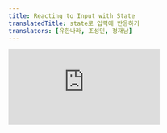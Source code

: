 ```yaml
---
title: Reacting to Input with State
translatedTitle: state로 입력에 반응하기
translators: [유한나라, 조성민, 정재남]
---
```


<iframe 
  style={{aspectRatio: 1.7778, width: '100%'}} 
  src="https://www.youtube.com/embed/playlist?list=PLjQV3hketAJkh6BEl0n4PDS_2fBd0cS9v&index=22"
  title="YouTube video player" 
  frameBorder="0" 
/>

<Intro>

React provides a declarative way to manipulate the UI. Instead of manipulating individual pieces of the UI directly, you describe the different states that your component can be in, and switch between them in response to the user input. This is similar to how designers think about the UI.
<Trans>React는 UI를 조작하는 선언적인 방법을 제공합니다. UI를 개별적으로 직접 조작하는 대신 컴포넌트가 있을 수 있는 다양한 상태를 기술하고, 사용자 입력에 반응하여 각 상태들 사이를 전환합니다. 이는 디자이너가 UI를 바라보는 방식과 유사합니다.</Trans>

</Intro>

<YouWillLearn>

* How declarative UI programming differs from imperative UI programming
* How to enumerate the different visual states your component can be in
* How to trigger the changes between the different visual states from code

<TransBlock>
* 선언형 UI 프로그래밍과 명령형 UI 프로그래밍의 차이점
* 컴포넌트가 있을 수 있는 다양한 시각적 state를 열거하는 방법
* 코드에서 다른 시각적 state 간의 변경을 촉발하는 방법
</TransBlock>

</YouWillLearn>

## How declarative UI compares to imperative<Trans>선언형 UI와 명령형 UI의 차이점</Trans> {/*how-declarative-ui-compares-to-imperative*/}

When you design UI interactions, you probably think about how the UI *changes* in response to user actions. Consider a form that lets the user submit an answer:
<Trans>UI인터렉션을 디자인할 때 사용자의 행동에 따라 UI가 어떻게 변하는지에 대해서 생각해 보셨을 것입니다. 사용자가 답변을 제출할 수 있는 양식을 생각해 봅시다.</Trans>

* When you type something into the form, the "Submit" button **becomes enabled.**
* When you press "Submit", both the form and the button **become disabled,** and a spinner **appears.**
* If the network request succeeds, the form **gets hidden,** and the "Thank you" message **appears.**
* If the network request fails, an error message **appears,** and the form **becomes enabled** again.

<TransBlock>
* 폼에 무언가를 입력하면 “Submit” 버튼이 **활성화될** 것입니다.
* “제출” 버튼을 누르면 폼과 버튼이 **비활성화** 되고 **스피너가 나타날** 것입니다.
* 네트워크 요청이 성공한다면 form은 **숨겨질** 것이고 “Thank you”메세지가 **나타날** 것입니다.
* 네트워크 요청이 실패한다면 오류 메세지가 **보일** 것이고 form은 다시 **활성화** 될 것입니다.
</TransBlock>

In **imperative programming,** the above corresponds directly to how you implement interaction. You have to write the exact instructions to manipulate the UI depending on what just happened. Here's another way to think about this: imagine riding next to someone in a car and telling them turn by turn where to go.
<Trans>**명령형 프로그래밍에서** 위의 내용은 인터랙션을 구현하는 방법에 직접적으로 해당합니다. 방금 일어난 일에 따라 UI를 조작하기 위한 정확한 지침을 작성해야합니다. 다른 방식으로 생각해봅시다: 자동차를 타고 가는 사람 옆에서 어디로 가야하는지 차례대로 알려주는 상상을 해봅시다.</Trans>

<Illustration src="/images/docs/illustrations/i_imperative-ui-programming.png"  alt="In a car driven by an anxious-looking person representing JavaScript, a passenger orders the driver to execute a sequence of complicated turn by turn navigations." />

They don't know where you want to go, they just follow your commands. (And if you get the directions wrong, you end up in the wrong place!) It's called *imperative* because you have to "command" each element, from the spinner to the button, telling the computer *how* to update the UI.
<Trans>운전자는 사용자가 어디로 가고 싶은지 모른 채 명령만 따를 뿐입니다. (지시를 잘못 내리면 엉뚱한 곳에 가게 됩니다!) 컴퓨터에게 스피너부터 버튼까지 각 요소에 “명령”을 내려 컴퓨터에 *어떻게* UI를 업데이트할 내용을 지시해야 하므로, 이를 *명령형*이라고 부릅니다.</Trans>

In this example of imperative UI programming, the form is built *without* React. It only uses the browser [DOM](https://developer.mozilla.org/en-US/docs/Web/API/Document_Object_Model):
<Trans>다음 명령형 UI 프로그래밍 예시에서 form은 React를 사용하지 않고 작성되었습니다. 대신 브라우저의 빌트인 [DOM](https://developer.mozilla.org/en-US/docs/Web/API/Document_Object_Model)을 사용합니다:</Trans>


<Sandpack>

```js src/index.js active
async function handleFormSubmit(e) {
  e.preventDefault();
  disable(textarea);
  disable(button);
  show(loadingMessage);
  hide(errorMessage);
  try {
    await submitForm(textarea.value);
    show(successMessage);
    hide(form);
  } catch (err) {
    show(errorMessage);
    errorMessage.textContent = err.message;
  } finally {
    hide(loadingMessage);
    enable(textarea);
    enable(button);
  }
}

function handleTextareaChange() {
  if (textarea.value.length === 0) {
    disable(button);
  } else {
    enable(button);
  }
}

function hide(el) {
  el.style.display = 'none';
}

function show(el) {
  el.style.display = '';
}

function enable(el) {
  el.disabled = false;
}

function disable(el) {
  el.disabled = true;
}

function submitForm(answer) {
  // Pretend it's hitting the network.
  return new Promise((resolve, reject) => {
    setTimeout(() => {
      if (answer.toLowerCase() === 'istanbul') {
        resolve();
      } else {
        reject(new Error('Good guess but a wrong answer. Try again!'));
      }
    }, 1500);
  });
}

let form = document.getElementById('form');
let textarea = document.getElementById('textarea');
let button = document.getElementById('button');
let loadingMessage = document.getElementById('loading');
let errorMessage = document.getElementById('error');
let successMessage = document.getElementById('success');
form.onsubmit = handleFormSubmit;
textarea.oninput = handleTextareaChange;
```

```js sandbox.config.json hidden
{
  "hardReloadOnChange": true
}
```

```html public/index.html
<form id="form">
  <h2>City quiz</h2>
  <p>
    What city is located on two continents?
  </p>
  <textarea id="textarea"></textarea>
  <br />
  <button id="button" disabled>Submit</button>
  <p id="loading" style="display: none">Loading...</p>
  <p id="error" style="display: none; color: red;"></p>
</form>
<h1 id="success" style="display: none">That's right!</h1>

<style>
* { box-sizing: border-box; }
body { font-family: sans-serif; margin: 20px; padding: 0; }
</style>
```

</Sandpack>

Manipulating the UI imperatively works well enough for isolated examples, but it gets exponentially more difficult to manage in more complex systems. Imagine updating a page full of different forms like this one. Adding a new UI element or a new interaction would require carefully checking all existing code to make sure you haven't introduced a bug (for example, forgetting to show or hide something).
<Trans>UI를 조작하는 것은 위와 같이 단순 고립된 예제에서는 충분히 잘 동작하지만, 더 복잡한 시스템에서는 관리하기가 기하급수적으로 어려워집니다. 다양한 form 양식으로 가득 찬 페이지를 업데이트 해야 한다고 생각해봅시다. 새로운 UI 요소나 새로운 인터랙션을 추가하려면 기존의 모든 코드를 주의 깊게 살펴 버그의 발생 여부(예를 들어, 무언가를 표시하거나 숨기는 것을 잊는 등)를 확인해야 합니다.</Trans>

React was built to solve this problem.
<Trans>React는 이런 문제를 해결하기 위해 만들어졌습니다.</Trans>

In React, you don't directly manipulate the UI--meaning you don't enable, disable, show, or hide components directly. Instead, you **declare what you want to show,** and React figures out how to update the UI. Think of getting into a taxi and telling the driver where you want to go instead of telling them exactly where to turn. It's the driver's job to get you there, and they might even know some shortcuts you haven't considered!
<Trans>React에서는 직접 UI를 조작하지 않습니다. 즉, 컴포넌트를 직접 활성화하거나 비활성화 하지도, 보여주거나 숨기지도 않습니다. 대신 **표시할 내용을 선언하면** React가 UI를 업데이트할 방법을 알아냅니다. 택시를 타고 기사에게 정확히 어디서 꺾어야 할지를 알려주는 대신 어디로 가고 싶은지만 말한다고 생각해 보세요. 목적지까지 데려다주는 것은 택시기사의 몫이며, 기사는 여러분이 미처 생각하지 못한 지름길을 알고 있을 수도 있습니다!</Trans>

<Illustration src="/images/docs/illustrations/i_declarative-ui-programming.png" alt="In a car driven by React, a passenger asks to be taken to a specific place on the map. React figures out how to do that." />

## Thinking about UI declaratively<Trans>UI를 선언적인 방식으로 생각하기</Trans> {/*thinking-about-ui-declaratively*/}

You've seen how to implement a form imperatively above. To better understand how to think in React, you'll walk through reimplementing this UI in React below:
<Trans>위에서 form을 명령형으로 구현하는 방법을 살펴보았습니다. 아래에서는 React로 사고하는 방법을 더 잘 이해하기 위해 이 UI를 React로 다시 구현하는 과정을 살펴봅시다:</Trans>

1. **Identify** your component's different visual states
2. **Determine** what triggers those state changes
3. **Represent** the state in memory using `useState`
4. **Remove** any non-essential state variables
5. **Connect** the event handlers to set the state

<TransBlock>
1. 컴포넌트의 다양한 시각적 상태를 **식별**합니다.
2. 상태 변화를 촉발하는 요소를 **파악**합니다.
3. `useState`를 사용하여 메모리의 상태를 **표현**합니다.
4. 비필수적인 state 변수를 **제거**합니다.
5. 이벤트 핸들러를 **연결**하여 state를 설정합니다.
</TransBlock>

### Step 1: Identify your component's different visual states<Trans>Step 1: 컴포넌트의 다양한 시각적 상태 식별하기</Trans> {/*step-1-identify-your-components-different-visual-states*/}

In computer science, you may hear about a ["state machine"](https://en.wikipedia.org/wiki/Finite-state_machine) being in one of several “states”. If you work with a designer, you may have seen mockups for different "visual states". React stands at the intersection of design and computer science, so both of these ideas are sources of inspiration.
<Trans>컴퓨터 과학에서 ["상태 머신"](https://en.wikipedia.org/wiki/Finite-state_machine) 이란 여러가지 “상태”들 중 하나라는 말을 들어보셨을 것입니다. 디자이너와 함께 일한다면 다양한 “시각적인 상태”에 대한 목업을 보셨을 것입니다. React는 디자인과 컴퓨터 과학의 교차점에 서있기 때문에 이 두 아이디어 모두 영감의 원천이 됩니다.</Trans>

First, you need to visualize all the different "states" of the UI the user might see:
<Trans>먼저 사용자에게 표시될 수 있는 UI의 다양한 “상태”를 모두 시각화해야 합니다:</Trans>

* **Empty**: Form has a disabled "Submit" button.
* **Typing**: Form has an enabled "Submit" button.
* **Submitting**: Form is completely disabled. Spinner is shown.
* **Success**: "Thank you" message is shown instead of a form.
* **Error**: Same as Typing state, but with an extra error message.

<TransBlock>
* **비어있음**: form의 “Submit”버튼은 비활성화되어 있습니다.
* **입력중**: form의 “Submit”버튼이 활성화되어 있습니다.
* **제출중**: form은 완전히 비활성화되어있고 Spinner가 표시됩니다.
* **성공시**: form 대신 “Thank you”메세지가 표시됩니다.
* **실패시**: ‘입력중’ 상태와 동일하지만 추가로 오류 메세지가 표시됩니다.
</TransBlock>

Just like a designer, you'll want to "mock up" or create "mocks" for the different states before you add logic. For example, here is a mock for just the visual part of the form. This mock is controlled by a prop called `status` with a default value of `'empty'`:
<Trans>디자이너와 마찬가지로 로직을 추가하기 전에 다양한 상태에 대한 “목업”을 만들고 싶을 것입니다. 예를 들어, 다음은 form의 시각적 부분만을 위한 목업입니다. 이 목업은 기본값이 `'empty'`인 `status`라는 prop으로 제어됩니다:</Trans>

<Sandpack>

```js
export default function Form({
  status = 'empty'
}) {
  if (status === 'success') {
    return <h1>That's right!</h1>
  }
  return (
    <>
      <h2>City quiz</h2>
      <p>
        In which city is there a billboard that turns air into drinkable water?
      </p>
      <form>
        <textarea />
        <br />
        <button>
          Submit
        </button>
      </form>
    </>
  )
}
```

</Sandpack>

You could call that prop anything you like, the naming is not important. Try editing `status = 'empty'` to `status = 'success'` to see the success message appear. Mocking lets you quickly iterate on the UI before you wire up any logic. Here is a more fleshed out prototype of the same component, still "controlled" by the `status` prop:
<Trans>prop의 이름은 원하는 것으로 정해도 되며, 중요하지 않습니다. `status = 'empty'`를 `status = 'success'` 로 편집하여 성공 메세지가 표시되는지 확인해 보세요. 목업을 사용하면 로직을 연결하기 전에 UI를 빠르게 반복해볼 수 있습니다. 다음은 동일한 컴포넌트의 좀 더 구체화된 프로토타입으로, 여전히 `status` prop에 의해 “제어”됩니다:</Trans>

<Sandpack>

```js
export default function Form({
  // Try 'submitting', 'error', 'success':
  status = 'empty'
}) {
  if (status === 'success') {
    return <h1>That's right!</h1>
  }
  return (
    <>
      <h2>City quiz</h2>
      <p>
        In which city is there a billboard that turns air into drinkable water?
      </p>
      <form>
        <textarea disabled={
          status === 'submitting'
        } />
        <br />
        <button disabled={
          status === 'empty' ||
          status === 'submitting'
        }>
          Submit
        </button>
        {status === 'error' &&
          <p className="Error">
            Good guess but a wrong answer. Try again!
          </p>
        }
      </form>
      </>
  );
}
```

```css
.Error { color: red; }
```

</Sandpack>

<DeepDive>

#### Displaying many visual states at once<Trans>한 번에 여러 시각적 상태 표시하기</Trans> {/*displaying-many-visual-states-at-once*/}

If a component has a lot of visual states, it can be convenient to show them all on one page:
<Trans>컴포넌트에 시각적 상태가 많은 경우 한 페이지에 모두 표시하는 것이 편리할 수 있습니다:</Trans>

<Sandpack>

```js src/App.js active
import Form from './Form.js';

let statuses = [
  'empty',
  'typing',
  'submitting',
  'success',
  'error',
];

export default function App() {
  return (
    <>
      {statuses.map(status => (
        <section key={status}>
          <h4>Form ({status}):</h4>
          <Form status={status} />
        </section>
      ))}
    </>
  );
}
```

```js src/Form.js
export default function Form({ status }) {
  if (status === 'success') {
    return <h1>That's right!</h1>
  }
  return (
    <form>
      <textarea disabled={
        status === 'submitting'
      } />
      <br />
      <button disabled={
        status === 'empty' ||
        status === 'submitting'
      }>
        Submit
      </button>
      {status === 'error' &&
        <p className="Error">
          Good guess but a wrong answer. Try again!
        </p>
      }
    </form>
  );
}
```

```css
section { border-bottom: 1px solid #aaa; padding: 20px; }
h4 { color: #222; }
body { margin: 0; }
.Error { color: red; }
```

</Sandpack>

Pages like this are often called "living styleguides" or "storybooks".
<Trans>이런 페이지를 보통 “living styleguide”또는 “storybook”이라 부릅니다.</Trans>

</DeepDive>

### Step 2: Determine what triggers those state changes<Trans>상태 변경을 촉발하는 요인 파악하기</Trans> {/*step-2-determine-what-triggers-those-state-changes*/}

You can trigger state updates in response to two kinds of inputs:
<Trans>두 종류의 입력에 대한 응답으로 상태 변경을 촉발할 수 있습니다:</Trans>

* **Human inputs,** like clicking a button, typing in a field, navigating a link.
* **Computer inputs,** like a network response arriving, a timeout completing, an image loading.

<TransBlock>
* **사람의 입력** : 버튼 클릭, 필드 입력, 링크 이동 등
* **컴퓨터의 입력** : 네트워크에서 응답 도착, 시간 초과, 이미지 로딩 등
</TransBlock>

<IllustrationBlock>
  <Illustration caption="Human inputs" alt="A finger." src="/images/docs/illustrations/i_inputs1.png" />
  <Illustration caption="Computer inputs" alt="Ones and zeroes." src="/images/docs/illustrations/i_inputs2.png" />
</IllustrationBlock>

In both cases, **you must set [state variables](/learn/state-a-components-memory#anatomy-of-usestate) to update the UI.** For the form you're developing, you will need to change state in response to a few different inputs:
<Trans>두 경우 모두 **[state 변수](/learn/state-a-components-memory#anatomy-of-usestate)를 설정해야 UI를 업데이트할 수 있습니다.** 개발중인 form의 경우 몇 가지 다른 입력에 따라 state를 변경해야합니다:</Trans>

* **Changing the text input** (human) should switch it from the *Empty* state to the *Typing* state or back, depending on whether the text box is empty or not.
* **Clicking the Submit button** (human) should switch it to the *Submitting* state.
* **Successful network response** (computer) should switch it to the *Success* state.
* **Failed network response** (computer) should switch it to the *Error* state with the matching error message.

<TransBlock>
* **text 입력을 변경**(사람)하면 text box가 비어있는지 여부에 따라 *비어있음* state에서 입력중 state로, 또는 그 반대로 전환해야합니다.
* **제출 버튼을 클릭**(사람)하면 *제출중* state로 전환해야합니다.
* 네트워크 응답 성공(컴퓨터)시 *성공* state로 전환해야 합니다.
* 네트워크 요청 실패(컴퓨터)시 일치하는 오류 메세지와 함께 *오류* state로 전환해야 합니다.
</TransBlock>

<Note>

Notice that human inputs often require [event handlers](/learn/responding-to-events)!
<Trans>사람의 입력에는 종종 [이벤트 핸들러](/learn/responding-to-events)가 필요합니다!</Trans>

</Note>

To help visualize this flow, try drawing each state on paper as a labeled circle, and each change between two states as an arrow. You can sketch out many flows this way and sort out bugs long before implementation.
<Trans>이 흐름을 시각화하는 데 도움이 되도록 종이에 각 상태가 적힌 원을 그리고 각 상태 사이의 변경 사항을 화살표로 그려 보세요. 이 방식으로 흐름을 파악할 수 있을 뿐 아니라 구현하기 훨씬 전에 버그를 분류할 수 있습니다.</Trans>

<DiagramGroup>

<Diagram name="responding_to_input_flow" height={350} width={688} alt="Flow chart moving left to right with 5 nodes. The first node labeled 'empty' has one edge labeled 'start typing' connected to a node labeled 'typing'. That node has one edge labeled 'press submit' connected to a node labeled 'submitting', which has two edges. The left edge is labeled 'network error' connecting to a node labeled 'error'. The right edge is labeled 'network success' connecting to a node labeled 'success'.">

Form states

</Diagram>

</DiagramGroup>

### Step 3: Represent the state in memory with `useState`<Trans>메모리의 상태를 `useState` 로 표현하기</Trans> {/*step-3-represent-the-state-in-memory-with-usestate*/}

Next you'll need to represent the visual states of your component in memory with [`useState`.](/reference/react/useState) Simplicity is key: each piece of state is a "moving piece", and **you want as few "moving pieces" as possible.** More complexity leads to more bugs!
<Trans>다음으로 메모리에서 컴포넌트의 시각적 상태를 [`useState`](/reference/react/useState)로 표현해야합니다. 이 과정은 단순함이 핵심입니다. 각 상태 조각은 “움직이는 조각”이며, **가능한 적은 수의 “움직이는 조각”을 원합니다.** 복잡할수록 버그가 더 많이 발생합니다!</Trans>

Start with the state that *absolutely must* be there. For example, you'll need to store the `answer` for the input, and the `error` (if it exists) to store the last error:
<Trans>*반드시* 필요한 state부터 시작하세요. 예를 들어, 입력에 대한 `answer`를 저장하고, 가장 마지막에 발생한 `error`(존재한다면)도 저장해야 합니다.</Trans>

```js
const [answer, setAnswer] = useState('');
const [error, setError] = useState(null);
```

Then, you'll need a state variable representing which one of the visual states that you want to display. There's usually more than a single way to represent that in memory, so you'll need to experiment with it.
<Trans>그런 다음 앞서 설명한 시각적 상태 중 어떤 상태를 표시할지를 나타내는 state 변수가 필요합니다. 일반적으로 메모리에서 이를 표현하는 방법은 여러가지가 있으므로 실험해봐야 합니다.</Trans>

If you struggle to think of the best way immediately, start by adding enough state that you're *definitely* sure that all the possible visual states are covered:
<Trans>가장 좋은 방법을 즉시 생각하기 어렵다면 가능한 모든 시각적 상태를 *확실하게* 다룰 수 있을 만큼 충분한 state를 추가하는 것부터 시작하세요.</Trans>

```js
const [isEmpty, setIsEmpty] = useState(true);
const [isTyping, setIsTyping] = useState(false);
const [isSubmitting, setIsSubmitting] = useState(false);
const [isSuccess, setIsSuccess] = useState(false);
const [isError, setIsError] = useState(false);
```

Your first idea likely won't be the best, but that's ok--refactoring state is a part of the process!
<Trans>처음 떠올린 생각이 최선이 아닐 수도 있지만 괜찮습니다. state를 리팩토링 하는 것도 과정의 일부이니까요!</Trans>

### Step 4: Remove any non-essential state variables<Trans>비필수적인 state 변수 제거하기</Trans> {/*step-4-remove-any-non-essential-state-variables*/}

You want to avoid duplication in the state content so you're only tracking what is essential. Spending a little time on refactoring your state structure will make your components easier to understand, reduce duplication, and avoid unintended meanings. Your goal is to **prevent the cases where the state in memory doesn't represent any valid UI that you'd want a user to see.** (For example, you never want to show an error message and disable the input at the same time, or the user won't be able to correct the error!)
<Trans>state 콘텐츠의 중복을 피해 필수적인 것만 추적하고 싶을 것입니다. state 구조를 리팩토링하는 데 약간의 시간을 투자하면 컴포넌트를 더 쉽게 이해하고, 중복을 줄이며, 의도하지 않은 경우를 피할 수 있습니다. 목표는 **state가 사용자에게 보여주기를 원하는 유효한 UI를 나타내지 않는 경우를 방지**하는 것입니다. (예를 들어, 오류 메세지를 표시하면서 동시에 입력을 비활성화하면 사용자는 오류를 수정할 수 없게 됩니다!)</Trans>

Here are some questions you can ask about your state variables:
<Trans>다음은 state 변수에 대해 물어볼 수 있는 몇가지 질문입니다:</Trans>

* **Does this state cause a paradox?** For example, `isTyping` and `isSubmitting` can't both be `true`. A paradox usually means that the state is not constrained enough. There are four possible combinations of two booleans, but only three correspond to valid states. To remove the "impossible" state, you can combine these into a `status` that must be one of three values: `'typing'`, `'submitting'`, or `'success'`.
* **Is the same information available in another state variable already?** Another paradox: `isEmpty` and `isTyping` can't be `true` at the same time. By making them separate state variables, you risk them going out of sync and causing bugs. Fortunately, you can remove `isEmpty` and instead check `answer.length === 0`.
* **Can you get the same information from the inverse of another state variable?** `isError` is not needed because you can check `error !== null` instead.

<TransBlock>
* **state가 모순을 야기하나요?** 예를 들어, `isTyping` 과 `isSubmitting`은 동시에 `true`일 수 없습니다. 이러한 모순은 일반적으로 state가 충분히 제약되지 않았음을 의미합니다. 두 boolean의 조합은 네 가지가 가능하지만 유효한 state는 세 가지뿐입니다. “불가능한” state를 제거하려면 세 가지 값을 하나의 status로 결합하면 됩니다: `'typing'`, `'submitting'`, `'success'`.
* **다른 state 변수에 이미 같은 정보가 있나요?** `isEmpty`와 `isTyping`은 동시에 `true`가 될 수 없습니다. 이를 각 state 변수로 분리하면 동기화되지 않아 버그가 발생할 위험이 있습니다. 다행히 `isEmpty`를 제거하고 대신 `answer.length === 0`으로 확인할 수 있습니다.
* **다른 state 변수를 뒤집으면 동일한 정보를 얻을 수 있나요?** `isError`는 `error !== null`을 대신 확인할 수 있기 때문에 필요하지 않습니다.
</TransBlock>

After this clean-up, you're left with 3 (down from 7!) *essential* state variables:
<Trans>이렇게 정리하고 나면 3개(7개가 줄어든!)의 *필수* state 변수만 남습니다:</Trans>

```js
const [answer, setAnswer] = useState('');
const [error, setError] = useState(null);
const [status, setStatus] = useState('typing'); // 'typing', 'submitting', or 'success'
```

You know they are essential, because you can't remove any of them without breaking the functionality.
<Trans>이들은 기능을 망가뜨리지 않고는 어느 하나도 제거할 수 없으므로 필수 요소임을 알 수 있습니다.</Trans>

<DeepDive>

#### Eliminating “impossible” states with a reducer<Trans>reducer로 “불가능한” state 제거하기</Trans> {/*eliminating-impossible-states-with-a-reducer*/}

These three variables are a good enough representation of this form's state. However, there are still some intermediate states that don't fully make sense. For example, a non-null `error` doesn't make sense when `status` is `'success'`. To model the state more precisely, you can [extract it into a reducer.](/learn/extracting-state-logic-into-a-reducer) Reducers let you unify multiple state variables into a single object and consolidate all the related logic!
<Trans>이 세 state 변수는 이 form의 상태를 충분히 잘 표현합니다. 그러나 여전히 완전히 설명되지 않는 중간 상태가 몇 가지 있습니다. 예를 들어, null이 아닌 `error는` `status`가 `'success'`일 때는 의미가 없습니다. state를 조금 더 정확하게 모델링하려면 [reducer로 분리](/learn/extracting-state-logic-into-a-reducer)하면 됩니다. reducer를 사용하면 여러 state 변수를 하나의 객체로 통합하고 관련된 모든 로직도 합칠 수 있습니다!</Trans>

</DeepDive>

### Step 5: Connect the event handlers to set state<Trans>이벤트 핸들러를 연결하여 state 설정하기</Trans> {/*step-5-connect-the-event-handlers-to-set-state*/}

Lastly, create event handlers that update the state. Below is the final form, with all event handlers wired up:
<Trans>마지막으로 state 변수를 설정하는 이벤트 핸들러를 생성합니다. 아래는 모든 이벤트 핸들러가 연결된 최종 form입니다:</Trans>

<Sandpack>

```js
import { useState } from 'react';

export default function Form() {
  const [answer, setAnswer] = useState('');
  const [error, setError] = useState(null);
  const [status, setStatus] = useState('typing');

  if (status === 'success') {
    return <h1>That's right!</h1>
  }

  async function handleSubmit(e) {
    e.preventDefault();
    setStatus('submitting');
    try {
      await submitForm(answer);
      setStatus('success');
    } catch (err) {
      setStatus('typing');
      setError(err);
    }
  }

  function handleTextareaChange(e) {
    setAnswer(e.target.value);
  }

  return (
    <>
      <h2>City quiz</h2>
      <p>
        In which city is there a billboard that turns air into drinkable water?
      </p>
      <form onSubmit={handleSubmit}>
        <textarea
          value={answer}
          onChange={handleTextareaChange}
          disabled={status === 'submitting'}
        />
        <br />
        <button disabled={
          answer.length === 0 ||
          status === 'submitting'
        }>
          Submit
        </button>
        {error !== null &&
          <p className="Error">
            {error.message}
          </p>
        }
      </form>
    </>
  );
}

function submitForm(answer) {
  // Pretend it's hitting the network.
  return new Promise((resolve, reject) => {
    setTimeout(() => {
      let shouldError = answer.toLowerCase() !== 'lima'
      if (shouldError) {
        reject(new Error('Good guess but a wrong answer. Try again!'));
      } else {
        resolve();
      }
    }, 1500);
  });
}
```

```css
.Error { color: red; }
```

</Sandpack>

Although this code is longer than the original imperative example, it is much less fragile. Expressing all interactions as state changes lets you later introduce new visual states without breaking existing ones. It also lets you change what should be displayed in each state without changing the logic of the interaction itself.
<Trans>이 코드는 원래의 명령형 예제보다 길지만 훨씬 덜 취약합니다. 모든 상호작용을 state 변화로 표현하면 나중에 기존 상태를 깨지 않고도 새로운 시각적 상태를 도입할 수 있습니다. 또한 인터랙션 자체의 로직을 변경하지 않고도 각 state에 표시되어야 하는 항목을 변경할 수 있습니다.</Trans>

<Recap>

* Declarative programming means describing the UI for each visual state rather than micromanaging the UI (imperative).
* When developing a component:
  1. Identify all its visual states.
  2. Determine the human and computer triggers for state changes.
  3. Model the state with `useState`.
  4. Remove non-essential state to avoid bugs and paradoxes.
  5. Connect the event handlers to set state.

<TransBlock>
* 선언형 프로그래밍은 UI를 세밀하게 관리(명령형)하지 않고 각 시각적 상태에 대해 UI를 기술하는 것을 의미합니다.
* 컴포넌트를 개발할 때
  1. 모든 시각적 상태를 식별하세요.
  2. 사람 및 컴퓨터가 상태 변화를 촉발하는 요인을 결정하세요.
  3. `useState`로 상태를 모델링하세요.
  4. 버그와 모순을 피하려면 비필수적인 state를 제거하세요.
  5. 이벤트 핸들러를 연결하여 state를 설정하세요
</TransBlock>

</Recap>


<Challenges>

#### Add and remove a CSS class<Trans>CSS 클래스 추가/삭제</Trans> {/*add-and-remove-a-css-class*/}

Make it so that clicking on the picture *removes* the `background--active` CSS class from the outer `<div>`, but *adds* the `picture--active` class to the `<img>`. Clicking the background again should restore the original CSS classes.
<Trans>그림을 클릭하면 외부 `<div>`의 background--active CSS 클래스가 제거되고 `<img>`에 `picture--active` 클래스가 추가되도록 하세요. 배경을 다시 클릭하면 원래 CSS 클래스가 복원되어야 합니다.</Trans>

Visually, you should expect that clicking on the picture removes the purple background and highlights the picture border. Clicking outside the picture highlights the background, but removes the picture border highlight.
<Trans>화면상에서는 그림을 클릭하면 보라색 배경이 제거되고 그림 테두리는 강조 표시됩니다. 그림 바깥쪽을 클릭하면 배경은 강조 표시되고 사진의 테두리 강조 표시는 제거됩니다.</Trans>

<Sandpack>

```js
export default function Picture() {
  return (
    <div className="background background--active">
      <img
        className="picture"
        alt="Rainbow houses in Kampung Pelangi, Indonesia"
        src="https://i.imgur.com/5qwVYb1.jpeg"
      />
    </div>
  );
}
```

```css
body { margin: 0; padding: 0; height: 250px; }

.background {
  width: 100vw;
  height: 100vh;
  display: flex;
  justify-content: center;
  align-items: center;
  background: #eee;
}

.background--active {
  background: #a6b5ff;
}

.picture {
  width: 200px;
  height: 200px;
  border-radius: 10px;
  border: 5px solid transparent;
}

.picture--active {
  border: 5px solid #a6b5ff;
}
```

</Sandpack>

<Solution>

This component has two visual states: when the image is active, and when the image is inactive:
<Trans>이 컴포넌트에는 이미지가 활성화된 경우와 비활성화된 경우의 두 가지 시각적 상태가 있습니다:</Trans>

* When the image is active, the CSS classes are `background` and `picture picture--active`.
* When the image is inactive, the CSS classes are `background background--active` and `picture`.

<TransBlock>
* 이미지가 활성화된 경우 CSS 클래스는 `background` 및 `picture picture--active`입니다.
* 이미지가 비활성 상태일 때 CSS 클래스는 `background background--active` 및 `picture`입니다.
</TransBlock>

A single boolean state variable is enough to remember whether the image is active. The original task was to remove or add CSS classes. However, in React you need to *describe* what you want to see rather than *manipulate* the UI elements. So you need to calculate both CSS classes based on the current state. You also need to [stop the propagation](/learn/responding-to-events#stopping-propagation) so that clicking the image doesn't register as a click on the background.
<Trans>하나의 boolean state 변수로 이미지가 활성화되어 있는지 여부를 기억할 수 있습니다. 원래 작업은 CSS classes를 제거하거나 추가하는 것이었습니다. 하지만 React에서는 UI요소를 **조작**하는 것이 아니라 보고 싶은 것을 **설명**해야 합니다. 따라서 현재 상태를 기준으로 두 CSS classes를 모두 계산해야 합니다. 또한 이미지를 클릭해도 배경 클릭이 되지 않도록 [전파를 중지](/learn/responding-to-events#stopping-propagation)해야 합니다.</Trans>

Verify that this version works by clicking the image and then outside of it:
<Trans>이미지를 클릭한 다음 이미지 바깥쪽을 클릭하여 이 버전이 작동하는지 확인합니다:</Trans>

<Sandpack>

```js
import { useState } from 'react';

export default function Picture() {
  const [isActive, setIsActive] = useState(false);

  let backgroundClassName = 'background';
  let pictureClassName = 'picture';
  if (isActive) {
    pictureClassName += ' picture--active';
  } else {
    backgroundClassName += ' background--active';
  }

  return (
    <div
      className={backgroundClassName}
      onClick={() => setIsActive(false)}
    >
      <img
        onClick={e => {
          e.stopPropagation();
          setIsActive(true);
        }}
        className={pictureClassName}
        alt="Rainbow houses in Kampung Pelangi, Indonesia"
        src="https://i.imgur.com/5qwVYb1.jpeg"
      />
    </div>
  );
}
```

```css
body { margin: 0; padding: 0; height: 250px; }

.background {
  width: 100vw;
  height: 100vh;
  display: flex;
  justify-content: center;
  align-items: center;
  background: #eee;
}

.background--active {
  background: #a6b5ff;
}

.picture {
  width: 200px;
  height: 200px;
  border-radius: 10px;
  border: 5px solid transparent;
}

.picture--active {
  border: 5px solid #a6b5ff;
}
```

</Sandpack>

Alternatively, you could return two separate chunks of JSX:
<Trans>또는 두 개의 개별 JSX 청크를 반환할 수도 있습니다:</Trans>

<Sandpack>

```js
import { useState } from 'react';

export default function Picture() {
  const [isActive, setIsActive] = useState(false);
  if (isActive) {
    return (
      <div
        className="background"
        onClick={() => setIsActive(false)}
      >
        <img
          className="picture picture--active"
          alt="Rainbow houses in Kampung Pelangi, Indonesia"
          src="https://i.imgur.com/5qwVYb1.jpeg"
          onClick={e => e.stopPropagation()}
        />
      </div>
    );
  }
  return (
    <div className="background background--active">
      <img
        className="picture"
        alt="Rainbow houses in Kampung Pelangi, Indonesia"
        src="https://i.imgur.com/5qwVYb1.jpeg"
        onClick={() => setIsActive(true)}
      />
    </div>
  );
}
```

```css
body { margin: 0; padding: 0; height: 250px; }

.background {
  width: 100vw;
  height: 100vh;
  display: flex;
  justify-content: center;
  align-items: center;
  background: #eee;
}

.background--active {
  background: #a6b5ff;
}

.picture {
  width: 200px;
  height: 200px;
  border-radius: 10px;
  border: 5px solid transparent;
}

.picture--active {
  border: 5px solid #a6b5ff;
}
```

</Sandpack>

Keep in mind that if two different JSX chunks describe the same tree, their nesting (first `<div>` → first `<img>`) has to line up. Otherwise, toggling `isActive` would recreate the whole tree below and [reset its state.](/learn/preserving-and-resetting-state) This is why, if a similar JSX tree gets returned in both cases, it is better to write them as a single piece of JSX.
<Trans>두 개의 서로 다른 JSX 청크가 동일한 트리를 설명하는 경우 중첩(첫 번째 `<div>` -> 첫 번째 `<img>`)이 정렬되어야 한다는 점에 유의하세요.
그렇지 않으면 `isActive`를 토글하면 아래 전체 트리가 다시 생성되고 [state가 재설정됩니다](/learn/preserving-and-resetting-state) 따라서 두 경우 모두에서 유사한 JSX트리가 반환되는 경우, 하나의 JSX로 작성하는 것이 좋습니다.</Trans>

</Solution>

#### Profile editor<Trans>프로필 편집기</Trans> {/*profile-editor*/}

Here is a small form implemented with plain JavaScript and DOM. Play with it to understand its behavior:
<Trans>다음은 일반 JavaScript와 DOM으로 구현된 작은 form입니다. 직접 플레이해보고 동작을 이해해 보세요:</Trans>

<Sandpack>

```js src/index.js active
function handleFormSubmit(e) {
  e.preventDefault();
  if (editButton.textContent === 'Edit Profile') {
    editButton.textContent = 'Save Profile';
    hide(firstNameText);
    hide(lastNameText);
    show(firstNameInput);
    show(lastNameInput);
  } else {
    editButton.textContent = 'Edit Profile';
    hide(firstNameInput);
    hide(lastNameInput);
    show(firstNameText);
    show(lastNameText);
  }
}

function handleFirstNameChange() {
  firstNameText.textContent = firstNameInput.value;
  helloText.textContent = (
    'Hello ' +
    firstNameInput.value + ' ' +
    lastNameInput.value + '!'
  );
}

function handleLastNameChange() {
  lastNameText.textContent = lastNameInput.value;
  helloText.textContent = (
    'Hello ' +
    firstNameInput.value + ' ' +
    lastNameInput.value + '!'
  );
}

function hide(el) {
  el.style.display = 'none';
}

function show(el) {
  el.style.display = '';
}

let form = document.getElementById('form');
let editButton = document.getElementById('editButton');
let firstNameInput = document.getElementById('firstNameInput');
let firstNameText = document.getElementById('firstNameText');
let lastNameInput = document.getElementById('lastNameInput');
let lastNameText = document.getElementById('lastNameText');
let helloText = document.getElementById('helloText');
form.onsubmit = handleFormSubmit;
firstNameInput.oninput = handleFirstNameChange;
lastNameInput.oninput = handleLastNameChange;
```

```js sandbox.config.json hidden
{
  "hardReloadOnChange": true
}
```

```html public/index.html
<form id="form">
  <label>
    First name:
    <b id="firstNameText">Jane</b>
    <input
      id="firstNameInput"
      value="Jane"
      style="display: none">
  </label>
  <label>
    Last name:
    <b id="lastNameText">Jacobs</b>
    <input
      id="lastNameInput"
      value="Jacobs"
      style="display: none">
  </label>
  <button type="submit" id="editButton">Edit Profile</button>
  <p><i id="helloText">Hello, Jane Jacobs!</i></p>
</form>

<style>
* { box-sizing: border-box; }
body { font-family: sans-serif; margin: 20px; padding: 0; }
label { display: block; margin-bottom: 20px; }
</style>
```

</Sandpack>

This form switches between two modes: in the editing mode, you see the inputs, and in the viewing mode, you only see the result. The button label changes between "Edit" and "Save" depending on the mode you're in. When you change the inputs, the welcome message at the bottom updates in real time.
<Trans>이 form은 두 가지 모드로 전환됩니다. 편집 모드에서는 입력 내용을 볼 수 있고, 보기 모드에서는 결과만 볼 수 있습니다. 현재 모드에 따라 버튼 레이블이 “Edit”과 “Save” 사이에서 변경됩니다. 입력을 변경하면 하단의 환영 메시지가 실시간으로 업데이트됩니다.</Trans>

Your task is to reimplement it in React in the sandbox below. For your convenience, the markup was already converted to JSX, but you'll need to make it show and hide the inputs like the original does.
<Trans>여러분의 임무는 아래 샌드박스에서 React로 다시 구현하는 것입니다. 편의를 위해 마크업은 이미 JSX로 변환되었지만, 원본처럼 입력을 표시하고 숨기도록 만들어야 합니다.</Trans>

Make sure that it updates the text at the bottom, too!
<Trans>하단의 텍스트도 업데이트되는지 확인하세요!</Trans>

<Sandpack>

```js
export default function EditProfile() {
  return (
    <form>
      <label>
        First name:{' '}
        <b>Jane</b>
        <input />
      </label>
      <label>
        Last name:{' '}
        <b>Jacobs</b>
        <input />
      </label>
      <button type="submit">
        Edit Profile
      </button>
      <p><i>Hello, Jane Jacobs!</i></p>
    </form>
  );
}
```

```css
label { display: block; margin-bottom: 20px; }
```

</Sandpack>

<Solution>

You will need two state variables to hold the input values: `firstName` and `lastName`. You're also going to need an `isEditing` state variable that holds whether to display the inputs or not. You should _not_ need a `fullName` variable because the full name can always be calculated from the `firstName` and the `lastName`.
<Trans>입력 값을 저장할 두 개의 state 변수가 필요합니다. : `firstName`과 `lastName`입니다. 또한 입력을 표시하는 것을 저장하는 `isEditing` state 변수도 필요합니다. 전체 이름은 항상 `fullName`과 `lastName`에서 계산할 수 있으므로 `fullName` 변수가 필요하지 않습니다.</Trans>

Finally, you should use [conditional rendering](/learn/conditional-rendering) to show or hide the inputs depending on `isEditing`.
<Trans>마지막으로 [조건부 렌더링](/learn/conditional-rendering)을 사용하여 `isEditing`에 따라 입력을 표시하거나 숨겨야 합니다.</Trans>

<Sandpack>

```js
import { useState } from 'react';

export default function EditProfile() {
  const [isEditing, setIsEditing] = useState(false);
  const [firstName, setFirstName] = useState('Jane');
  const [lastName, setLastName] = useState('Jacobs');

  return (
    <form onSubmit={e => {
      e.preventDefault();
      setIsEditing(!isEditing);
    }}>
      <label>
        First name:{' '}
        {isEditing ? (
          <input
            value={firstName}
            onChange={e => {
              setFirstName(e.target.value)
            }}
          />
        ) : (
          <b>{firstName}</b>
        )}
      </label>
      <label>
        Last name:{' '}
        {isEditing ? (
          <input
            value={lastName}
            onChange={e => {
              setLastName(e.target.value)
            }}
          />
        ) : (
          <b>{lastName}</b>
        )}
      </label>
      <button type="submit">
        {isEditing ? 'Save' : 'Edit'} Profile
      </button>
      <p><i>Hello, {firstName} {lastName}!</i></p>
    </form>
  );
}
```

```css
label { display: block; margin-bottom: 20px; }
```

</Sandpack>

Compare this solution to the original imperative code. How are they different?
<Trans>이 해설을 명령형 코드와 비교해 보세요. 어떤것이 다를까요?</Trans>

</Solution>

#### Refactor the imperative solution without React<Trans>React 없이 명령형 솔루션 리팩터링하기</Trans> {/*refactor-the-imperative-solution-without-react*/}

Here is the original sandbox from the previous challenge, written imperatively without React:
<Trans>다음은 이전 챌린지의 원본 샌드박스로, React 없이 명령형으로 작성되었습니다:</Trans>

<Sandpack>

```js src/index.js active
function handleFormSubmit(e) {
  e.preventDefault();
  if (editButton.textContent === 'Edit Profile') {
    editButton.textContent = 'Save Profile';
    hide(firstNameText);
    hide(lastNameText);
    show(firstNameInput);
    show(lastNameInput);
  } else {
    editButton.textContent = 'Edit Profile';
    hide(firstNameInput);
    hide(lastNameInput);
    show(firstNameText);
    show(lastNameText);
  }
}

function handleFirstNameChange() {
  firstNameText.textContent = firstNameInput.value;
  helloText.textContent = (
    'Hello ' +
    firstNameInput.value + ' ' +
    lastNameInput.value + '!'
  );
}

function handleLastNameChange() {
  lastNameText.textContent = lastNameInput.value;
  helloText.textContent = (
    'Hello ' +
    firstNameInput.value + ' ' +
    lastNameInput.value + '!'
  );
}

function hide(el) {
  el.style.display = 'none';
}

function show(el) {
  el.style.display = '';
}

let form = document.getElementById('form');
let editButton = document.getElementById('editButton');
let firstNameInput = document.getElementById('firstNameInput');
let firstNameText = document.getElementById('firstNameText');
let lastNameInput = document.getElementById('lastNameInput');
let lastNameText = document.getElementById('lastNameText');
let helloText = document.getElementById('helloText');
form.onsubmit = handleFormSubmit;
firstNameInput.oninput = handleFirstNameChange;
lastNameInput.oninput = handleLastNameChange;
```

```js sandbox.config.json hidden
{
  "hardReloadOnChange": true
}
```

```html public/index.html
<form id="form">
  <label>
    First name:
    <b id="firstNameText">Jane</b>
    <input
      id="firstNameInput"
      value="Jane"
      style="display: none">
  </label>
  <label>
    Last name:
    <b id="lastNameText">Jacobs</b>
    <input
      id="lastNameInput"
      value="Jacobs"
      style="display: none">
  </label>
  <button type="submit" id="editButton">Edit Profile</button>
  <p><i id="helloText">Hello, Jane Jacobs!</i></p>
</form>

<style>
* { box-sizing: border-box; }
body { font-family: sans-serif; margin: 20px; padding: 0; }
label { display: block; margin-bottom: 20px; }
</style>
```

</Sandpack>

Imagine React didn't exist. Can you refactor this code in a way that makes the logic less fragile and more similar to the React version? What would it look like if the state was explicit, like in React?
<Trans>React가 존재하지 않는다고 상상해 보세요. 이 코드를 리팩터링하여 로직이 덜 취약하고 React 버전과 더 유사하게 만들 수 있을까요? React에서처럼 상태가 명시적이라면 어떤 모습일까요?</Trans>

If you're struggling to think where to start, the stub below already has most of the structure in place. If you start here, fill in the missing logic in the `updateDOM` function. (Refer to the original code where needed.)
<Trans>어디서부터 시작해야 할지 고민 중이라면, 아래 샌드박스에 이미 대부분의 구조가 마련되어 있습니다. 여기서는 `updateDOM`함수에서 누락된 로직을 채우면 됩니다. (필요한 경우 원본 코드를 참조하세요.)</Trans>

<Sandpack>

```js src/index.js active
let firstName = 'Jane';
let lastName = 'Jacobs';
let isEditing = false;

function handleFormSubmit(e) {
  e.preventDefault();
  setIsEditing(!isEditing);
}

function handleFirstNameChange(e) {
  setFirstName(e.target.value);
}

function handleLastNameChange(e) {
  setLastName(e.target.value);
}

function setFirstName(value) {
  firstName = value;
  updateDOM();
}

function setLastName(value) {
  lastName = value;
  updateDOM();
}

function setIsEditing(value) {
  isEditing = value;
  updateDOM();
}

function updateDOM() {
  if (isEditing) {
    editButton.textContent = 'Save Profile';
    // TODO: show inputs, hide content
  } else {
    editButton.textContent = 'Edit Profile';
    // TODO: hide inputs, show content
  }
  // TODO: update text labels
}

function hide(el) {
  el.style.display = 'none';
}

function show(el) {
  el.style.display = '';
}

let form = document.getElementById('form');
let editButton = document.getElementById('editButton');
let firstNameInput = document.getElementById('firstNameInput');
let firstNameText = document.getElementById('firstNameText');
let lastNameInput = document.getElementById('lastNameInput');
let lastNameText = document.getElementById('lastNameText');
let helloText = document.getElementById('helloText');
form.onsubmit = handleFormSubmit;
firstNameInput.oninput = handleFirstNameChange;
lastNameInput.oninput = handleLastNameChange;
```

```js sandbox.config.json hidden
{
  "hardReloadOnChange": true
}
```

```html public/index.html
<form id="form">
  <label>
    First name:
    <b id="firstNameText">Jane</b>
    <input
      id="firstNameInput"
      value="Jane"
      style="display: none">
  </label>
  <label>
    Last name:
    <b id="lastNameText">Jacobs</b>
    <input
      id="lastNameInput"
      value="Jacobs"
      style="display: none">
  </label>
  <button type="submit" id="editButton">Edit Profile</button>
  <p><i id="helloText">Hello, Jane Jacobs!</i></p>
</form>

<style>
* { box-sizing: border-box; }
body { font-family: sans-serif; margin: 20px; padding: 0; }
label { display: block; margin-bottom: 20px; }
</style>
```

</Sandpack>

<Solution>

The missing logic included toggling the display of inputs and content, and updating the labels:
<Trans>누락된 로직에는 입력 및 컨텐츠 표시 토글과 레이블 업데이트가 포함되어 있습니다:</Trans>

<Sandpack>

```js src/index.js active
let firstName = 'Jane';
let lastName = 'Jacobs';
let isEditing = false;

function handleFormSubmit(e) {
  e.preventDefault();
  setIsEditing(!isEditing);
}

function handleFirstNameChange(e) {
  setFirstName(e.target.value);
}

function handleLastNameChange(e) {
  setLastName(e.target.value);
}

function setFirstName(value) {
  firstName = value;
  updateDOM();
}

function setLastName(value) {
  lastName = value;
  updateDOM();
}

function setIsEditing(value) {
  isEditing = value;
  updateDOM();
}

function updateDOM() {
  if (isEditing) {
    editButton.textContent = 'Save Profile';
    hide(firstNameText);
    hide(lastNameText);
    show(firstNameInput);
    show(lastNameInput);
  } else {
    editButton.textContent = 'Edit Profile';
    hide(firstNameInput);
    hide(lastNameInput);
    show(firstNameText);
    show(lastNameText);
  }
  firstNameText.textContent = firstName;
  lastNameText.textContent = lastName;
  helloText.textContent = (
    'Hello ' +
    firstName + ' ' +
    lastName + '!'
  );
}

function hide(el) {
  el.style.display = 'none';
}

function show(el) {
  el.style.display = '';
}

let form = document.getElementById('form');
let editButton = document.getElementById('editButton');
let firstNameInput = document.getElementById('firstNameInput');
let firstNameText = document.getElementById('firstNameText');
let lastNameInput = document.getElementById('lastNameInput');
let lastNameText = document.getElementById('lastNameText');
let helloText = document.getElementById('helloText');
form.onsubmit = handleFormSubmit;
firstNameInput.oninput = handleFirstNameChange;
lastNameInput.oninput = handleLastNameChange;
```

```js sandbox.config.json hidden
{
  "hardReloadOnChange": true
}
```

```html public/index.html
<form id="form">
  <label>
    First name:
    <b id="firstNameText">Jane</b>
    <input
      id="firstNameInput"
      value="Jane"
      style="display: none">
  </label>
  <label>
    Last name:
    <b id="lastNameText">Jacobs</b>
    <input
      id="lastNameInput"
      value="Jacobs"
      style="display: none">
  </label>
  <button type="submit" id="editButton">Edit Profile</button>
  <p><i id="helloText">Hello, Jane Jacobs!</i></p>
</form>

<style>
* { box-sizing: border-box; }
body { font-family: sans-serif; margin: 20px; padding: 0; }
label { display: block; margin-bottom: 20px; }
</style>
```

</Sandpack>

The `updateDOM` function you wrote shows what React does under the hood when you set the state. (However, React also avoids touching the DOM for properties that have not changed since the last time they were set.)
<Trans>여러분이 작성한 `updateDOM` 함수는 state를 설정할 때 React가 내부적으로 어떤 작업을 수행하는지 보여줍니다.(하지만 React는 마지막으로 설정한 이후 변경되지 않은 프로퍼티에 대해서는 DOM을 건드리지 않습니다.)</Trans>

</Solution>

</Challenges>

